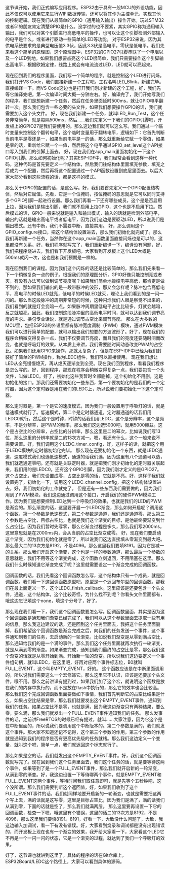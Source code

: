 这节课开始，我们正式编写应用程序。ESP32由于具有一般MCU的外设功能，因此不仅仅可以使用它来进行WIFI数据传输，还可以将其作为主控单元，实现其他的控制逻辑。现在我们从最简单的GPIO（通用输入输出）操作开始。玩过STM32或者51的朋友肯定清楚GPIO是什么。没学过的也不要紧，其实GPIO称为通用输入输出，我们可以对某个引脚进行高低电平的操作，也可以让这个引脚检测外部输入的电平是什么，或者进行驱动一些简单的LED等功能。
对于ESP32来说，因为其供电系统要求的是典型电压值3.3伏，因此3.3伏是高电平，零伏是低电平。我们先来看这个简单的原理图，这个原理图中，ESP32的GPIO27引脚串联了一个电阻以及一个LED到地。如果我们想要点亮这个LED很简单，我们只需要操作这个引脚输出高电平，根据欧姆定律，线路上就会有电流流过LED，LED就可以亮起来。

现在回到我们的程序里面，我们写一个简单的程序，就是控制这个LED进行闪烁。我们打开VS Code，我们直接新建一个工程吧。工程名叫LED_Blink，新建完毕。直接编译一下。而VS Code这边也是打开我们刚才新建的这个工程，好，我们先等它编译完吧。第一次编译时间大概一分钟左右。好，编译完了，我们开始写我们的程序。我们是想新建一个任务，然后在任务里面延时500ms，就让GPIO电平翻转一次。那么我们包含一些必要的头文件，如果我们想要操作GPIO的话，我们就需要加入这个头文件。
好，现在我们新建一个任务，就叫LED_Run_Test，这个任务非常简单，就是每隔500ms，然后……我们先定义一下我们的GPIO引脚吧，开发板上的GPIO27是我们要使用的。那么这边我们就可以这么写。我们通过一个临时变量来控制这个翻转电平，这个临时变量用于翻转电平，逻辑如下：它首先判断当前电平是零还是一，如果当前电平是一的话，那么就重新给它赋一个零值，如果是零的话，重新给它赋一个一值，然后将这个电平通过GPIO_set_level这个API接口写入到我们的引脚上面去。
好，现在我们在app_main里面初始化一下这个GPIO引脚。那么如何初始化呢？其实ESP-IDF中，我们经常会看到这样一种代码，这种代码是首先要定义一个结构体，然后我们往结构体里面填充参数，填充之后成为一个配置，然后再将这个配置通过一个API函数设置到底层里面去。以后大家大部分看到这些流程的话，都是这样的模式。

那么关于GPIO的配置的话，是这么写。好，我们要首先定义一个GPIO配置结构体，然后对它赋值。先看，它是一个位掩码，按位掩码的意思就是它可以同时支持多个GPIO引脚一起进行设置。那么我们再看一下还有哪些成员，这个是是否启用上拉，因为我们是输出引脚，我们就不启用上拉GPIO，这个也是不启用下拉。然后模式的话，GPIO一般来说就是输入和输出模式，输入的话就是检测外部电平，输出的话就是输出高电平或者低电平，因为我们这边是要驱动LED，所以说我们是输出模式。还有中断，我们不需要中断，直接禁用。
好，那么调用这个GPIO_configure接口，把这个结构体设置进去，那么我们初始化就完成了。那么我们再新建一个任务，当然你在这个app_main函数里面直接闪烁也是可以的，这里都没有关系。好，我们程序就写完了，我们重新编译一下，编译没有问题，好，我们把程序烧进去，我们看下开发板吧。大家看到开发板上这个LED大概是500ms就闪一次，这也是和我们预期是一样的。

现在回到我们的课程。因为我们这个闪烁的话还是比较简单的，那么我们先来看一下一个稍微复杂一点的例子。根据我们的原理图分析，GPIO好像只能控制亮或者灭，有没有办法可以做到调节亮度呢？如果我们简单地操控电平高低，那肯定是做不到的。那如果我们输出的是一段带脉冲的波形，那又会怎样呢？脉冲包含高低电平，高电平的时候LED就亮，低电平的时候LED就灭，理论上我们看到的是一闪一闪的。那么当这段脉冲的周期非常短的时候，这种闪烁我们人眼是察觉不出来的，我们看到的就是灯会变暗一点。如果脉冲周期里低电平占比比较多，灯就会越暗，反之就越亮。因此，我们控制这段脉冲里的高低电平时间，就可以达到我们调节亮度的需求。换句专业话说，就是通过调节占空比来调节亮度。
那么在大多数的MCU里，包括ESP32的外设里都有脉冲宽度调制（PWM）模块，通过PWM模块我们可以进行简单的配置，就可以输出我们想要的方波波形了。好了，现在我们的程序会稍微变得复杂一点，我们不仅要调节亮度，而且我们的亮度还要随时间而改变，也就是呼吸灯的效果。从本质上来讲，我们需要随时间动态改变PWM的占空比。如果我们还用GPIO来操作，那就太复杂了，但是在ESP-IDF中已经为我们封装好了简单的PWM操作，称为LEDC组件，我们可以直接使用。
现在我们想让LED从全亮慢慢熄灭，再从熄灭逐渐变到全亮。现在我们回到程序，看看我们程序是怎么写的。好，回到程序，那现在程序会稍微变得复杂一点，我们要包含一个头文件，叫做LEDC。好了，初始化这些我暂时全部删掉，这个初始化不用删，这是初始化的接口。那我们还需要初始化一些东西，第一个要初始化的是我们的一个定时器，因为这个定时器是用在我们的LEDC上，所以说我们要初始化一下这个定时器。

那么定时器是，第一个是它的速度模式，因为我们一般设置用于呼吸灯的话，就是低速模式就行了。低速模式，第二个是定时器通道，定时器通道的话我们用LEDC0就行。然后这个是时钟，时钟的话我们用LEDC，这个是分辨率，这个是频率，不是分辨率，是PWM的频率，那么我们这边选5000吧，就用5000赫兹。这个是占空比的分辨率，占空比的分辨率，那么这里是二的幂次，比如说我们写13位，那么这里的分辨率就是二的13次方减一。嗯，看还有什么，这个一般来说不需要设置。好，我们调用这个LEDC_timer_config，好，这样子的话，就把这个用于LEDC模块的定时器初始化完毕。
那么现在还要初始化一个东西，就是LEDC通道，速度模式我们也选低速模式，通道的话我们选，因为这里有八个通道可以选，我们就选通道零吧。还有就是关联定时器，就是把我们刚才初始化的定时器关联起来，我们用的是LEDC0。还有这个GPIO引脚，因为我们刚才定义的是GPIO27。这个占空比，我们先设置成零，占空比是零的话，它就是不亮。好，这样子我们就设置完了，初始化一下，调用这个LEDC_channel_config，把这个结构体设置进去，好，我们初始化的工作就完了。
但是还有一些东西我们需要做的，因为我们用到了PWM模块，我们这边通过调用这个接口，开启我们的硬件PWM模块工作。因为我们是想要控制LED达到一个呼吸灯的效果，也就是我们的LED的PWM是渐变的。那么渐变的话，这里要开启一个LEDC渐变，那么如何开启呢？调用这个函数，第一个参数是低速模式，第二个参数是通道，我们还是通道零，那么第三个参数是占空比，目标占空比，也就是我们这个渐变的目标，是他最终要渐变到什么占空比。因为我们暂时先写零，那么它渐变过程是多久，那么我们写2000ms，这里意思就是在2000ms内，会从当前的占空比渐变成零。
好，现在我们要启动这个渐变，因为我们初始化就是零了，所以说我们这边直接填从零渐变到最大吧。那么最大二的13次方是8192，不是4096。那么这里我们要填8191。因为它是减一的关系。那么我们开启这个渐变，这个也是一样的参数通道，那么最后一个参数的意思就是，我们不用等这个渐变完成，这个函数立刻返回，不用阻塞在这里。那么我们什么时候知道它渐变完成了呢？这里就需要设定一个渐变完成的回调函数。

回调函数的话，我们先看这个回调函数怎么写，这个结构体只有一个成员，就是回调函数。我们看一下这回调函数原型吧，原型是一个返回布尔型的回调函数。那我们在最上面定义一下，这个LEDC_finish_callback。这里应该是还要包含一个头文件，通道，这个结构体，这个比较奇怪，为什么找不到呢？你看头文件里面都有，哦这边忘记填这个none，填这个分号了，好了。

那么现在我们看一下，我们这个回调函数要怎么写。回调函数里面，其实是因为这个回调函数是通知我们渐变已经完成了，我们可以从这个参数里面去提取一些有用的信息。那么我这边建议的话，还是回到这个任务里面去，我把这个任务里面删掉，我们希望这个回调函数是渐变完成之后，向我们的任务发送一个事件，这个事件通知到我们的任务，去启动新的一轮渐变。比如说我们渐变是从零到满占空比，那么通知给我们的是一个满的事件，那么我们这个任务里面就再次执行一轮渐变，就是从满到零的渐变。如果渐变完成，通知到我们最终的占空比是零，那么我们这个渐变的话就是从零开始到满。开始新一轮的渐变。所以说我们这边要定义一个事件组句柄，就叫LEDC，在这里吧，好再对应两个事件标志位，B0就叫FULL_EVENT，这个叫EMPTY_EVENT，好的。
这个函数应该是在中断里面调用的，所以说我们需要这么一个宏修饰它。那么这里它不认识，应该是还要加个头文件，哦不用。那么之前讲课有提到过，如果我们加了这个宏，就说明这个函数是放在我们的内存中执行的，而不是放在flash中执行的，那么它的效率也会比较高。那么我们这个完成回调函数里面要做如下事情，我们首先判断它的占空比结果是什么，如果占空比结果是零，那么我们就要发出这个EMPTY_EVENT事件，通知到我们的任务。如果占空比不是零，也就是满，因为我这边渐变只有两种结果，要么零，要么满，那么我们就发出一个FULL_EVENT事件通知我们的任务。
那么发事件的话，之前讲FreeRTOS的时候已经有提过，就叫……大家注意，因为它这个是在中断里面的，所以说我们要调用这个中断版本的。第二个参数是满的，我们就发这个事件。那大家不知道还记不记得，这个第三个参数的作用，第三个参数的作用就是通知到我们的程序是否有更高优先级的任务就绪。那么我们这边定义一个变量，就叫这个吧，简单一点，我们就返回这个标志就行了。

那么如果是空的话，我们就发出这个EMPTY_EVENT事件。好，我们这个回调函数就写完了。现在回到我们这个任务里面去，我们这个任务的话，就是要等待这两个事件，如果等到了是一个FULL_EVENT事件，那么我们就开启新的一轮渐变，从满到零的渐变。好，我这边设置一下等待哪两个事件，就是EMPTY_EVENT和FULL_EVENT这两个事件，等待时间我们取任意即可，就是先等个五秒钟吧，这个没所谓。那么我们需要判断这个返回值，好，如果我们收到了这个FULL_EVENT事件的话，我们就同样地要开启新的一轮渐变，也就是需要把这两个写上去，满的话就是这写零，这里是目标占空比，因为我们是满了，满的话我们从满到零，下面的话就是空了，那么我们就满两层。
那么这里要再设置一下它的回调函数，检查一下嗯，哦这里有个错误，这里的话二的13次方是8192，不是4096，那么这里我们要填8191。8191，好看一下，大致没什么问题了，大致，我这边输入加调试，看一下有没有错误。好，大家看到烧录和调试都是没有出现错误的，而开发板上现在也有一个渐变的效果，我开给大家看一下，大家看这个LED它不再是一个一闪一闪的状态，它是一个渐变的过程，就达到了我们一个呼吸灯的效果。

好了，这节课也就讲到这里了，具体的程序的话在Git仓库上，ESP32Board/LEDC这个路径上，大家可以看到具体的源码。
